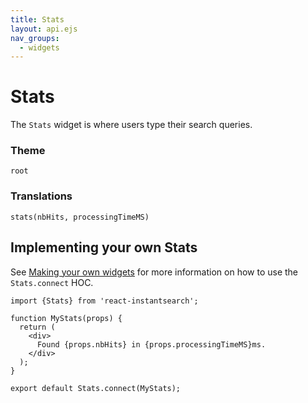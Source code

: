 ```yaml
---
title: Stats
layout: api.ejs
nav_groups:
  - widgets
---
```


# Stats

The `Stats` widget is where users type their search queries.

### Theme

`root`

### Translations

`stats(nbHits, processingTimeMS)`

## Implementing your own Stats

See [Making your own widgets](../Customization.md) for more information on how to use the `Stats.connect` HOC.

```
import {Stats} from 'react-instantsearch';

function MyStats(props) {
  return (
    <div>
      Found {props.nbHits} in {props.processingTimeMS}ms.
    </div>
  );
}

export default Stats.connect(MyStats);
```
